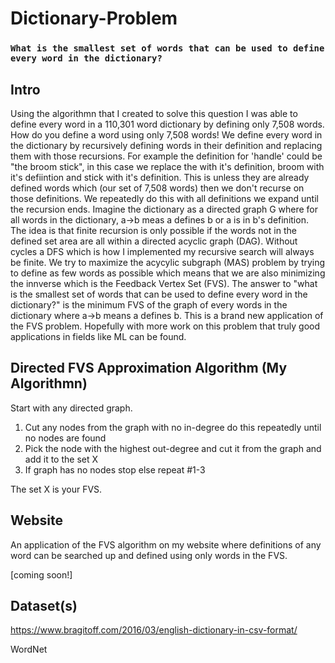 # Dictionary-Problem

### `What is the smallest set of words that can be used to define every word in the dictionary?`

## Intro

Using the algorithmn that I created to solve this question I was able to define every word in a 110,301 word dictionary by defining only 7,508 words. How do you define a word using only 7,508 words! We define every word in the dictionary by recursively defining words in their definition and replacing them with those recursions. For example the definition for 'handle' could be "the broom stick", in this case we replace the with it's definition, broom with it's defiintion and stick with it's definition. This is unless they are already defined words which (our set of 7,508 words) then we don't recurse on those definitions. We repeatedly do this with all definitions we expand until the recursion ends. Imagine the dictionary as a directed graph G where for all words in the dictionary, a->b meas a defines b or a is in b's definition. The idea is that finite recursion is only possible if the words not in the defined set area are all within a directed acyclic graph (DAG). Without cycles a DFS which is how I implemented my recursive search will always be finite. We try to maximize the acycylic subgraph (MAS) problem by trying to define as few words as possible which means that we are also minimizing the innverse which is the Feedback Vertex Set (FVS). The answer to "what is the smallest set of words that can be used to define every word in the dictionary?" is the minimum FVS of the graph of every words in the dictionary where a->b means a defines b. This is a brand new application of the FVS problem. Hopefully with more work on this problem that truly good applications in fields like ML can be found.

## Directed FVS Approximation Algorithm (My Algorithmn)

Start with any directed graph.

1. Cut any nodes from the graph with no in-degree do this repeatedly until no nodes are found
2. Pick the node with the highest out-degree and cut it from the graph and add it to the set X
3. If graph has no nodes stop else repeat #1-3

The set X is your FVS.

## Website

An application of the FVS algorithm on my website where definitions of any word can be searched up and defined using only words in the FVS.

[coming soon!]

## Dataset(s)

https://www.bragitoff.com/2016/03/english-dictionary-in-csv-format/

WordNet

